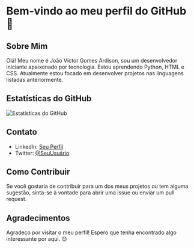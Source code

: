 # Bem-vindo ao meu perfil do GitHub 👋

## Sobre Mim

Olá! Meu nome é João Victor Gomes Ardison, sou um desenvolvedor iniciante apaixonado por tecnologia. Estou aprendendo Python, HTML e CSS. Atualmente estou focado em desenvolver projetos nas linguagens listadas anteriormente.

## Estatísticas do GitHub

![Estatísticas do GitHub](https://github-readme-stats.vercel.app/api?username=vitorardisonga&show_icons=true&theme=radical)

## Contato

- LinkedIn: [Seu Perfil](link_para_seu_perfil_no_LinkedIn)
- Twitter: [@SeuUsuário](link_para_seu_perfil_no_Twitter)

## Como Contribuir

Se você gostaria de contribuir para um dos meus projetos ou tem alguma sugestão, sinta-se à vontade para abrir uma issue ou enviar um pull request.

## Agradecimentos

Agradeço por visitar o meu perfil! Espero que tenha encontrado algo interessante por aqui. 😊
